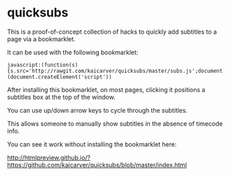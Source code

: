 # quicksubs

This is a proof-of-concept collection of hacks to quickly add subtitles to a page via a bookmarklet.

It can be used with the following bookmarklet:

    javascript:(function(s){s.src='http://rawgit.com/kaicarver/quicksubs/master/subs.js';document.body.appendChild(s)})(document.createElement('script'))

After installing this bookmarklet, on most pages, clicking it positions a subtitles box at the top of the window. 

You can use up/down arrow keys to cycle through the subtitles.

This allows someone to manually show subtitles in the absence of timecode info.

You can see it work without installing the bookmarklet here:

http://htmlpreview.github.io/?https://github.com/kaicarver/quicksubs/blob/master/index.html
